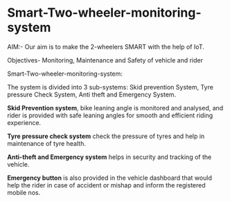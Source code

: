 # Smart-Two-wheeler-monitoring-system
AIM:-  Our aim is to make the 2-wheelers SMART with the help of IoT. 

Objectives-   Monitoring, Maintenance and Safety of vehicle and rider
  
Smart-Two-wheeler-monitoring-system:

The system is divided into 3 sub-systems: 
Skid prevention System, Tyre pressure Check System, Anti theft and Emergency System. 

**Skid Prevention system**, bike leaning angle is monitored and analysed, and rider is provided with safe leaning angles for smooth and efficient riding experience. 

**Tyre pressure check system** check the pressure of tyres and help in maintenance of tyre health. 

**Anti-theft and Emergency system** helps in security and tracking of the vehicle.

**Emergency button** is also provided in the vehicle dashboard that would help the rider in case of accident or mishap and inform the registered mobile nos. 
